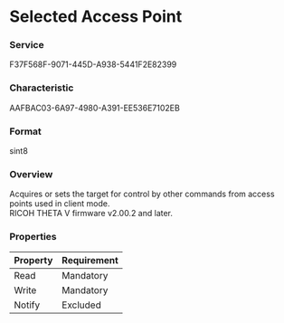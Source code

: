 # Selected Access Point

### Service

F37F568F-9071-445D-A938-5441F2E82399

### Characteristic

AAFBAC03-6A97-4980-A391-EE536E7102EB

### Format

sint8

### Overview

Acquires or sets the target for control by other commands from access points used in client mode.  
RICOH THETA V firmware v2.00.2 and later.

### Properties

| Property | Requirement |
|:--|:--|
| Read | Mandatory |
| Write | Mandatory |
| Notify | Excluded |
